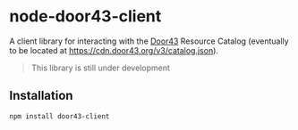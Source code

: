 # node-door43-client
A client library for interacting with the [Door43](https://door43.org) Resource Catalog (eventually to be located at https://cdn.door43.org/v3/catalog.json).

> This library is still under development

## Installation
```
npm install door43-client
```
